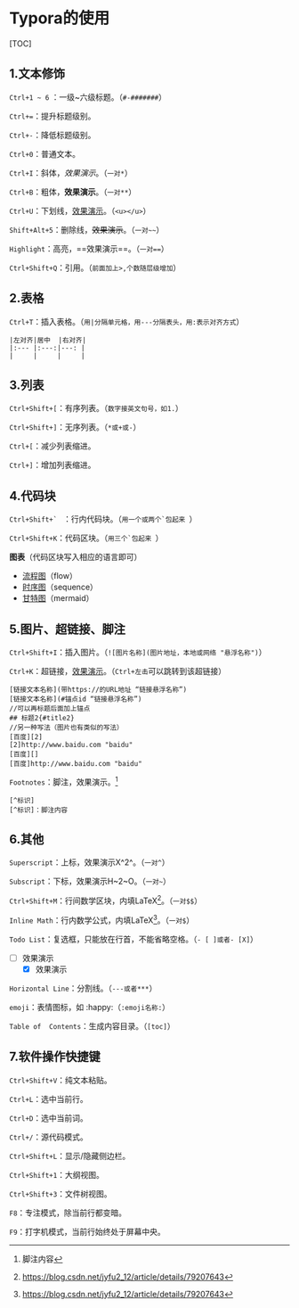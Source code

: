 # Typora的使用

[TOC]

## 1.文本修饰

`Ctrl+1 ~ 6` ：一级~六级标题。（`#-#######`）

`Ctrl+=`：提升标题级别。

`Ctrl+-`：降低标题级别。

`Ctrl+0`：普通文本。

`Ctrl+I`：斜体，*效果演示*。（`一对*`）

`Ctrl+B`：粗体，**效果演示**。（`一对**`）

`Ctrl+U`：下划线，<u>效果演示</u>。（`<u></u>`）

`Shift+Alt+5`：删除线，~~效果演示~~。（`一对~~`）

`Highlight`：高亮，==效果演示==。（`一对==`）

`Ctrl+Shift+Q`：引用。（`前面加上>,个数随层级增加`）

## 2.表格

`Ctrl+T`：插入表格。（`用|分隔单元格，用---分隔表头，用:表示对齐方式`）

```
|左对齐|居中  |右对齐|
|:--- |:---:|---: |
|     |     |     |
```

## 3.列表

`Ctrl+Shift+[`：有序列表。（`数字接英文句号，如1.`）

`Ctrl+Shift+]`：无序列表。（`*或+或-`）

`Ctrl+[`：减少列表缩进。

`Ctrl+]`：增加列表缩进。

## 4.代码块

``Ctrl+Shift+` `` ：行内代码块。（``用一个或两个`包起来 ``）

`Ctrl+Shift+K`：代码区块。（``用三个`包起来 ``）

**图表**（代码区块写入相应的语言即可）

- [流程图](https://segmentfault.com/a/1190000006247465)（flow）
- [时序图](https://bramp.github.io/js-sequence-diagrams/)（sequence）
- [甘特图](https://mermaidjs.github.io/)（mermaid）

## 5.图片、超链接、脚注

`Ctrl+Shift+I`：插入图片。（`![图片名称](图片地址，本地或网络 "悬浮名称")`）

`Ctrl+K`：超链接，[效果演示](https://www.baidu.com "baidu")。（`Ctrl+左击`可以跳转到该超链接）

```
[链接文本名称](带https://的URL地址 “链接悬浮名称”)
[链接文本名称](#锚点id “链接悬浮名称”)
//可以再标题后面加上锚点
## 标题2{#title2}
//另一种写法（图片也有类似的写法）
[百度][2]
[2]http://www.baidu.com "baidu"
[百度][]
[百度]http://www.baidu.com "baidu"
```

`Footnotes`：脚注，效果演示。[^1] 

[^1]: 脚注内容

```
[^标识]
[^标识]：脚注内容
```

## 6.其他

`Superscript`：上标，效果演示X^2^。（`一对^`）

`Subscript`：下标，效果演示H~2~O。（`一对~`）

`Ctrl+Shift+M`：行间数学区块，内填LaTeX[^参考]。（`一对$$`）

`Inline Math`：行内数学公式，内填LaTeX[^参考]。（`一对$`）

[^参考]: https://blog.csdn.net/jyfu2_12/article/details/79207643

`Todo List`：复选框，只能放在行首，不能省略空格。（`- [ ]或者- [X]`）

- [ ] 效果演示
  - [x] 效果演示

`Horizontal Line`：分割线。（`---或者***`）

`emoji`：表情图标，如 :happy:（`:emoji名称:`）

`Table of  Contents`：生成内容目录。（`[toc]`）

## 7.软件操作快捷键

`Ctrl+Shift+V`：纯文本粘贴。

`Ctrl+L`：选中当前行。

`Ctrl+D`：选中当前词。

`Ctrl+/`：源代码模式。

`Ctrl+Shift+L`：显示/隐藏侧边栏。

`Ctrl+Shift+1`：大纲视图。

`Ctrl+Shift+3`：文件树视图。

`F8`：专注模式，除当前行都变暗。

`F9`：打字机模式，当前行始终处于屏幕中央。